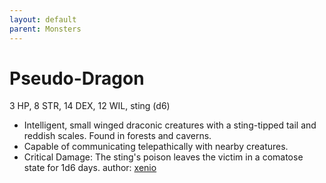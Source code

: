 ```yaml
---
layout: default
parent: Monsters
---
```

# Pseudo-Dragon
3 HP, 8 STR, 14 DEX, 12 WIL, sting (d6)
- Intelligent, small winged draconic creatures with a sting-tipped tail and reddish scales. Found in forests and caverns.
- Capable of communicating telepathically with nearby creatures.
- Critical Damage: The sting's poison leaves the victim in a comatose state for 1d6 days.
author: [xenio](https://xenioinabottle.blogspot.com/2021/03/classic-monsters-for-cairnito-part-2.html)
